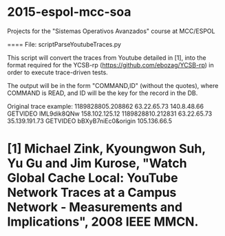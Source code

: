 # 2015-espol-mcc-soa
Projects for the "Sistemas Operativos Avanzados" course at MCC/ESPOL

====
File: scriptParseYoutubeTraces.py 

This script will convert the traces from Youtube detailed in [1], into the format required 
for the YCSB-rp (https://github.com/ebozag/YCSB-rp) in order to execute trace-driven tests.

The output will be in the form "COMMAND,ID" (without the quotes), where COMMAND is READ,
and ID will be the key for the record in the DB.

Original trace example:
    1189828805.208862 63.22.65.73 140.8.48.66 GETVIDEO lML9dik8QNw 158.102.125.12 
    1189828810.212831 63.22.65.73 35.139.191.73 GETVIDEO bBXyB7niEc0&origin 105.136.66.5 

[1] Michael Zink, Kyoungwon Suh, Yu Gu and Jim Kurose, "Watch Global Cache Local: YouTube
    Network Traces at a Campus Network - Measurements and Implications", 2008 IEEE MMCN.
====

